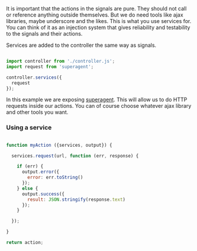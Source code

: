 It is important that the actions in the signals are pure. They should not call or reference anything outside themselves. But we do need tools like ajax libraries, maybe underscore and the likes. This is what you use services for. You can think of it as an injection system that gives reliability and testability to the signals and their actions.

Services are added to the controller the same way as signals.

```javascript

import controller from './controller.js';
import request from 'superagent';

controller.services({
  request
});
```

In this example we are exposing [superagent](https://github.com/visionmedia/superagent). This will allow us to do HTTP requests inside our actions. You can of course choose whatever ajax library and other tools you want.

### Using a service

```javascript

function myAction ({services, output}) {

  services.request(url, function (err, response) {

    if (err) {
      output.error({
        error: err.toString()
      });
    } else {
      output.success({
        result: JSON.stringify(response.text)
      });
    }

  });

}

return action;
```
